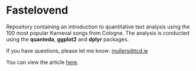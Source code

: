 # Fastelovend

Repository containing an introduction to quantitative text analysis using the 100 most popular Karneval songs from Cologne.
The analysis is conducted using the **quanteda**, **ggplot2** and **dplyr** packages.

If you have questions, please let me know: mullers@tcd.ie

You can view the article [here](/fastelovend.md).
